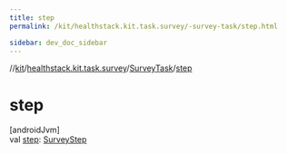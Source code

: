 ```yaml
---
title: step
permalink: /kit/healthstack.kit.task.survey/-survey-task/step.html

sidebar: dev_doc_sidebar
---
```

//[kit](../../../index.html)/[healthstack.kit.task.survey](../index.html)/[SurveyTask](index.html)/[step](step.html)



# step



[androidJvm]\
val [step](step.html): [SurveyStep](../../healthstack.kit.task.survey.step/-survey-step/index.html)




